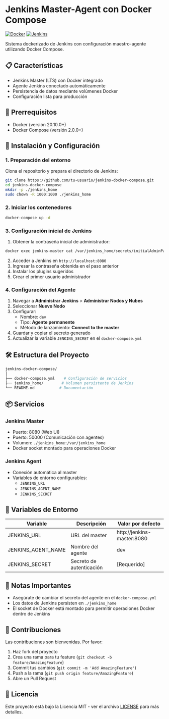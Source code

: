 # Jenkins Master-Agent con Docker Compose

[![Docker][Docker-badge]][Docker-url]
[![Jenkins][Jenkins-badge]][Jenkins-url]

Sistema dockerizado de Jenkins con configuración maestro-agente utilizando Docker Compose.

## 📋 Características

- Jenkins Master (LTS) con Docker integrado
- Agente Jenkins conectado automáticamente
- Persistencia de datos mediante volúmenes Docker
- Configuración lista para producción

## 🔧 Prerrequisitos

- Docker (versión 20.10.0+)
- Docker Compose (versión 2.0.0+)

## 🚀 Instalación y Configuración

### 1. Preparación del entorno

Clona el repositorio y prepara el directorio de Jenkins:

```bash
git clone https://github.com/tu-usuario/jenkins-docker-compose.git
cd jenkins-docker-compose
mkdir -p ./jenkins_home
sudo chown -R 1000:1000 ./jenkins_home
```

### 2. Iniciar los contenedores

```bash
docker-compose up -d
```

### 3. Configuración inicial de Jenkins

1. Obtener la contraseña inicial de administrador:

```bash
docker exec jenkins-master cat /var/jenkins_home/secrets/initialAdminPassword
```

2. Acceder a Jenkins en `http://localhost:8080`
3. Ingresar la contraseña obtenida en el paso anterior
4. Instalar los plugins sugeridos
5. Crear el primer usuario administrador

### 4. Configuración del Agente

1. Navegar a **Administrar Jenkins** > **Administrar Nodos y Nubes**
2. Seleccionar **Nuevo Nodo**
3. Configurar:
   - Nombre: `dev`
   - Tipo: **Agente permanente**
   - Método de lanzamiento: **Connect to the master**
4. Guardar y copiar el secreto generado
5. Actualizar la variable `JENKINS_SECRET` en el `docker-compose.yml`

## 🛠️ Estructura del Proyecto

```bash
jenkins-docker-compose/
│
├── docker-compose.yml    # Configuración de servicios
├── jenkins_home/        # Volumen persistente de Jenkins
└── README.md           # Documentación
```

## 📦 Servicios

### Jenkins Master

- Puerto: 8080 (Web UI)
- Puerto: 50000 (Comunicación con agentes)
- Volumen: `./jenkins_home:/var/jenkins_home`
- Docker socket montado para operaciones Docker

### Jenkins Agent

- Conexión automática al master
- Variables de entorno configurables:
  - `JENKINS_URL`
  - `JENKINS_AGENT_NAME`
  - `JENKINS_SECRET`

## 🔑 Variables de Entorno

| Variable           | Descripción              | Valor por defecto          |
| ------------------ | ------------------------ | -------------------------- |
| JENKINS_URL        | URL del master           | http://jenkins-master:8080 |
| JENKINS_AGENT_NAME | Nombre del agente        | dev                        |
| JENKINS_SECRET     | Secreto de autenticación | [Requerido]                |

## 📝 Notas Importantes

- Asegúrate de cambiar el secreto del agente en el `docker-compose.yml`
- Los datos de Jenkins persisten en `./jenkins_home`
- El socket de Docker está montado para permitir operaciones Docker dentro de Jenkins

## 🤝 Contribuciones

Las contribuciones son bienvenidas. Por favor:

1. Haz fork del proyecto
2. Crea una rama para tu feature (`git checkout -b feature/AmazingFeature`)
3. Commit tus cambios (`git commit -m 'Add AmazingFeature'`)
4. Push a la rama (`git push origin feature/AmazingFeature`)
5. Abre un Pull Request

## 📄 Licencia

Este proyecto está bajo la Licencia MIT - ver el archivo [LICENSE](LICENSE) para más detalles.

[Docker-badge]: https://img.shields.io/badge/Docker-2496ED?style=for-the-badge&logo=docker&logoColor=white
[Docker-url]: https://www.docker.com/
[Jenkins-badge]: https://img.shields.io/badge/Jenkins-D24939?style=for-the-badge&logo=jenkins&logoColor=white
[Jenkins-url]: https://www.jenkins.io/
